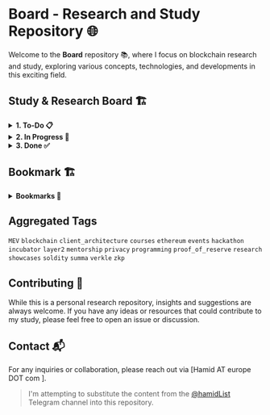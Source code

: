 # Board - Research and Study Repository 🌐

Welcome to the **Board** repository 📚, where I focus on blockchain research and study, exploring various concepts, technologies, and developments in this exciting field.

## Study & Research Board 🏗️

<details>
<summary><strong>1. To-Do 📋</strong></summary>
<br>

> Here, I list the tasks and topics I plan to explore.

| Title | Tags | Pages |
|-------|------|-------|
| Polygon CDK | `layer2`, `zkp`, `programming` | [Page](./content/projects/polygon-cdk.md) |
| celestia | `blockchain`, `research` | [Page](./content/projects/celestia.md) |
| MEV Burn | `MEV`, `research` | [Page](./content/topics/mev-burn.md) |
| PSE ZKEVM | `zkp`, `programming` | [Page](./content/projects/pse-zkevm.md) |
| Verifiable Delay Functions | `zkp`, `research` | [Page](./content/topics/vdf.md) |
| Verkle Trees | `ethereum`, `research`, `verkle` | [Page](./content/topics/verkle-trees.md) |
| Flashbots SUAVE | `MEV`, `client_architecture`, `research` | [Page](./content/projects/flashbots-suave.md) |
| PBS | `blockchain`, `client_architecture`, `research` | [Page](./content/topics/pbs.md) |
| MEV General | `MEV`, `research` | [Page](./content/topics/mev-general.md) |
| ERC-2535: Diamonds, Multi-Facet Proxy | `solidity` | [Page](./content/topics/dimonds-standard.md)|
| flashbots matchmaker and mevshare | `MEV` | null |
| Decentralized sequencer | `layer2` | null |
| Evm parallelism | `evm` | null |
| Evm object format | `evm` | null |
| UniswapX | `defi` | null |


</details>

<details>
<summary><strong>2. In Progress 🚧</strong></summary>
<br>

> This section showcases the tasks currently under research.

| Title | Tags | Progress Updates | Links |
|-------|------|------------------|-------|
| Leveraging Validium for XDC | `blockchain`, `proposal`, `layer2`, `proposal` | data gathering | [page](./content/projects/xdc-validuim.md) |
| One time contract | `solidity`, `ethereum` | implementation | [page](./content/projects/one-time-contract.md) |
| Comprehensive Rust | `programming`, `rust`, `learning` | reading | [page](./content/topics/rust.md) |
| Halo2 | `zkp`, `programming`, `learning` | reading | [page](./content/topics/halo2.md) |
| Nova | `zkp`, `programming`, `learning` | reading | [page](./content/topics/nova.md) |
| Geth Analysis | `ethereum`, `research` | data gathering | [page](./content/topics/geth-analysis.md) |


</details>

<details>
<summary><strong>3. Done ✅</strong></summary>
<br>

> Completed tasks and studies are archived here.

| Title | Tags | Summary |  Link |
|-------|------|---------|-------------|
| Make Ethereum Cypherpunk Again | `ethereum` | review article | [page](./content/review/MakeEthereumCypherpunkAgain.md) |



</details>

## Bookmark 🏗️


<details>
<summary><strong>Bookmarks 🔖</strong></summary>
<br>

> A curated list of important bookmarks relevant to my blockchain research.

| Title | Tags | Description | Link |
|-------|------|-------------|------|
| yAcademy zk fellowship | `zkp`, `summa` , `proof_of_reserve` | yAcademy run fellowship program for security audit of summa Circuit | [Link](https://yacademy.dev/fellowships/zk-fellowships/) |
| Owshen | `privacy`, `zkp` | privacy protocol| [Link](https://owshen.io/) |
| EthGlobal Events | `hackathon`, `events`, `showcases` | EthGlobal organizes hackathons and events | [Link](https://ethglobal.co/) |
| Ethresear.ch | `research`, `ethresear` | Ethresear.ch is a forum for research papers and discussion | [Link](https://ethresear.ch/) |
| WTF academy | `soldity`, `courses` | WTF academy offers practical and useful courses on solidity | [Link](https://www.wtf.academy/en/) |
| MEV Dashboard | `MEV` | lib MEV dashboard | [Link](https://libmev.com/dashboard) |
| Harvard Blockchain | `blockchain`, `mentorship`, `incubator` | Harvard Blockchain  | [Link](https://www.harvardblockchain.xyz/) |
| Every Programer Should Know | `programming` | best practice, talks, ...| [Link](https://github.com/mtdvio/every-programmer-should-know) |

> Due to security reasons, GitHub prevents opening links in a new tab. However, you can use `Ctrl + Click` to open the links in a new tab.

</details>

## Aggregated Tags

`MEV` `blockchain` `client_architecture` `courses` `ethereum` `events` `hackathon` `incubator` `layer2` `mentorship` `privacy` `programming` `proof_of_reserve` `research` `showcases` `soldity` `summa` `verkle` `zkp`

## Contributing 🤝

While this is a personal research repository, insights and suggestions are always welcome. If you have any ideas or resources that could contribute to my study, please feel free to open an issue or discussion.

## Contact 📬

For any inquiries or collaboration, please reach out via [Hamid AT europe DOT com ].

> I'm attempting to substitute the content from the [@hamidList](https://t.me/hamidList) Telegram channel into this repository.


